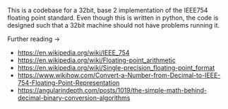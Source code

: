 This is a codebase for a 32bit, base 2 implementation of the IEEE754 floating point standard.
Even though this is written in python, the code is designed such that a 32bit machine should not have problems running it.

Further reading ->
- https://en.wikipedia.org/wiki/IEEE_754
- https://en.wikipedia.org/wiki/Floating-point_arithmetic
- https://en.wikipedia.org/wiki/Single-precision_floating-point_format
- https://www.wikihow.com/Convert-a-Number-from-Decimal-to-IEEE-754-Floating-Point-Representation
- https://angularindepth.com/posts/1019/the-simple-math-behind-decimal-binary-conversion-algorithms